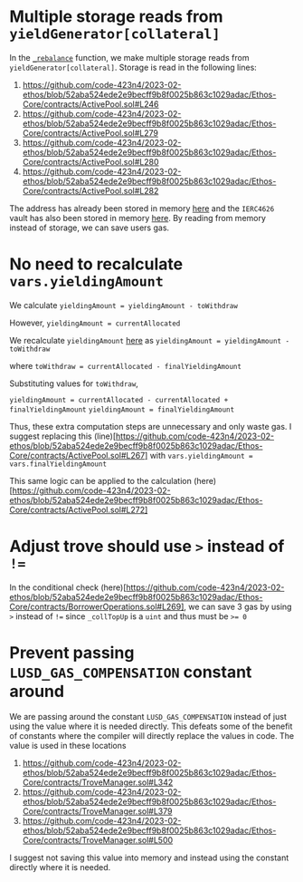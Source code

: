 # Multiple storage reads from `yieldGenerator[collateral]`

In the [`_rebalance`](https://github.com/code-423n4/2023-02-ethos/blob/52aba524ede2e9becff9b8f0025b863c1029adac/Ethos-Core/contracts/ActivePool.sol#L239) function, we make multiple storage reads from `yieldGenerator[collateral]`. Storage is read in the following lines:
1. https://github.com/code-423n4/2023-02-ethos/blob/52aba524ede2e9becff9b8f0025b863c1029adac/Ethos-Core/contracts/ActivePool.sol#L246
2. https://github.com/code-423n4/2023-02-ethos/blob/52aba524ede2e9becff9b8f0025b863c1029adac/Ethos-Core/contracts/ActivePool.sol#L279
3. https://github.com/code-423n4/2023-02-ethos/blob/52aba524ede2e9becff9b8f0025b863c1029adac/Ethos-Core/contracts/ActivePool.sol#L280
4. https://github.com/code-423n4/2023-02-ethos/blob/52aba524ede2e9becff9b8f0025b863c1029adac/Ethos-Core/contracts/ActivePool.sol#L282

The address has already been stored in memory [here](https://github.com/code-423n4/2023-02-ethos/blob/52aba524ede2e9becff9b8f0025b863c1029adac/Ethos-Core/contracts/ActivePool.sol#L243) and the `IERC4626` vault has also been stored in memory [here](https://github.com/code-423n4/2023-02-ethos/blob/52aba524ede2e9becff9b8f0025b863c1029adac/Ethos-Core/contracts/ActivePool.sol#L246). By reading from memory instead of storage, we can save users gas.

# No need to recalculate `vars.yieldingAmount`

We calculate 
`yieldingAmount = yieldingAmount - toWithdraw`

However, 
`yieldingAmount = currentAllocated`

We recalculate `yieldingAmount` [here](https://github.com/code-423n4/2023-02-ethos/blob/52aba524ede2e9becff9b8f0025b863c1029adac/Ethos-Core/contracts/ActivePool.sol#L267) as 
`yieldingAmount = yieldingAmount - toWithdraw`

where `toWithdraw = currentAllocated - finalYieldingAmount`

Substituting values for `toWithdraw`,

`yieldingAmount = currentAllocated - currentAllocated + finalYieldingAmount`
`yieldingAmount = finalYieldingAmount`

Thus, these extra computation steps are unnecessary and only waste gas. I suggest replacing this (line)[https://github.com/code-423n4/2023-02-ethos/blob/52aba524ede2e9becff9b8f0025b863c1029adac/Ethos-Core/contracts/ActivePool.sol#L267] with 
`vars.yieldingAmount = vars.finalYieldingAmount`

This same logic can be applied to the calculation (here)[https://github.com/code-423n4/2023-02-ethos/blob/52aba524ede2e9becff9b8f0025b863c1029adac/Ethos-Core/contracts/ActivePool.sol#L272]

# Adjust trove should use `>` instead of `!=`
In the conditional check (here)[https://github.com/code-423n4/2023-02-ethos/blob/52aba524ede2e9becff9b8f0025b863c1029adac/Ethos-Core/contracts/BorrowerOperations.sol#L269], we can save 3 gas by using `>` instead of `!=` since `_collTopUp` is a `uint` and thus must be `>= 0`

# Prevent passing `LUSD_GAS_COMPENSATION` constant around
We are passing around the constant `LUSD_GAS_COMPENSATION` instead of just using the value where it is needed directly. This defeats some of the benefit of constants where the compiler will directly replace the values in code. The value is used in these locations

1. https://github.com/code-423n4/2023-02-ethos/blob/52aba524ede2e9becff9b8f0025b863c1029adac/Ethos-Core/contracts/TroveManager.sol#L342
2. https://github.com/code-423n4/2023-02-ethos/blob/52aba524ede2e9becff9b8f0025b863c1029adac/Ethos-Core/contracts/TroveManager.sol#L379
3. https://github.com/code-423n4/2023-02-ethos/blob/52aba524ede2e9becff9b8f0025b863c1029adac/Ethos-Core/contracts/TroveManager.sol#L500

I suggest not saving this value into memory and instead using the constant directly where it is needed.

